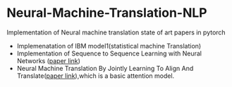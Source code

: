 # Neural-Machine-Translation-NLP
Implementation of Neural machine translation state of art papers in pytorch

- Implemenatation of IBM model1(statistical machine Translation)
- Implementation of Sequence to Sequence Learning with Neural Networks ([paper link](https://papers.nips.cc/paper/5346-sequence-to-sequence-learning-with-neural-networks.pdf))
- Neural Machine Translation By Jointly Learning To Align And Translate([paper link](https://arxiv.org/pdf/1409.0473.pdf)),which is a basic attention model.
